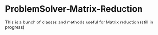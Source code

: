 ProblemSolver-Matrix-Reduction
==============================

This is a bunch of classes and methods useful for Matrix reduction (still in progress)
